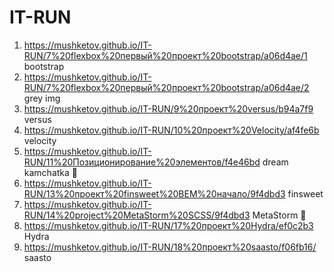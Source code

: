 # IT-RUN
1. https://mushketov.github.io/IT-RUN/7%20flexbox%20первый%20проект%20bootstrap/a06d4ae/1 bootstrap
2. https://mushketov.github.io/IT-RUN/7%20flexbox%20первый%20проект%20bootstrap/a06d4ae/2 grey img
3. https://mushketov.github.io/IT-RUN/9%20проект%20versus/b94a7f9 versus
4. https://mushketov.github.io/IT-RUN/10%20проект%20Velocity/af4fe6b velocity
5. https://mushketov.github.io/IT-RUN/11%20Позиционирование%20элементов/f4e46bd dream kamchatka :large_blue_circle:
6. https://mushketov.github.io/IT-RUN/13%20проект%20finsweet%20BEM%20начало/9f4dbd3 finsweet 
7. https://mushketov.github.io/IT-RUN/14%20project%20MetaStorm%20SCSS/9f4dbd3 MetaStorm :red_circle:
8. https://mushketov.github.io/IT-RUN/17%20проект%20Hydra/ef0c2b3 Hydra
9. https://mushketov.github.io/IT-RUN/18%20проект%20saasto/f06fb16/ saasto